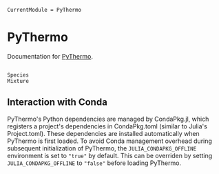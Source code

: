 ```@meta
CurrentModule = PyThermo
```

# PyThermo

Documentation for [PyThermo](https://github.com/stillyslalom/PyThermo.jl).

```@index
```

```@docs
Species
Mixture
```

## Interaction with Conda
PyThermo's Python dependencies are managed by CondaPkg.jl, which registers
a project's dependencies in CondaPkg.toml (similar to Julia's Project.toml).
These dependencies are installed automatically when PyThermo is first loaded.
To avoid Conda management overhead during subsequent initialization of PyThermo,
the `JULIA_CONDAPKG_OFFLINE` environment is set to `"true"` by default. This can
be overriden by setting `JULIA_CONDAPKG_OFFLINE` to `"false"` before loading PyThermo.
